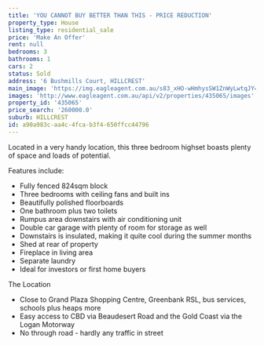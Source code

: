 ```yaml
---
title: 'YOU CANNOT BUY BETTER THAN THIS - PRICE REDUCTION'
property_type: House
listing_type: residential_sale
price: 'Make An Offer'
rent: null
bedrooms: 3
bathrooms: 1
cars: 2
status: Sold
address: '6 Bushmills Court, HILLCREST'
main_image: 'https://img.eagleagent.com.au/s83_xHO-wHmhysSW1ZnWyLwtqJY=/1280x854/smart/https://s3-us-west-2.amazonaws.com/eagleagent-orig/images/6820145/107496955-image-M.jpg'
images: 'http://www.eagleagent.com.au/api/v2/properties/435065/images'
property_id: '435065'
price_search: '260000.0'
suburb: HILLCREST
id: a90a983c-aa4c-4fca-b3f4-650ffcc44796
---
```

Located in a very handy location, this three bedroom highset boasts plenty of space and loads of potential.

Features include:
* Fully fenced 824sqm block
* Three bedrooms with ceiling fans and built ins
* Beautifully polished floorboards
* One bathroom plus two toilets
* Rumpus area downstairs with air conditioning unit
* Double car garage with plenty of room for storage as well
* Downstairs is insulated, making it quite cool during the summer months
* Shed at rear of property
* Fireplace in living area
* Separate laundry
* Ideal for investors or first home buyers

The Location
* Close to Grand Plaza Shopping Centre, Greenbank RSL, bus services, schools plus heaps more
* Easy access to CBD via Beaudesert Road and the Gold Coast via the Logan Motorway
* No through road - hardly any traffic in street